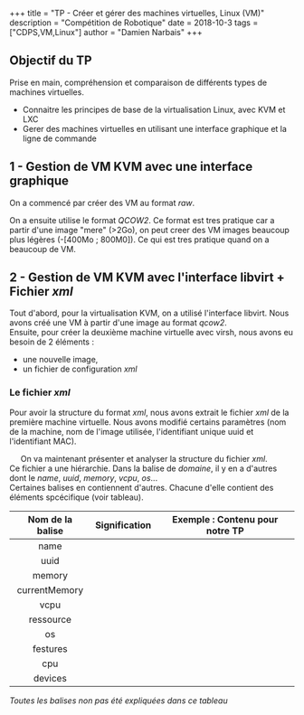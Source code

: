 +++
title = "TP - Créer et gérer des machines virtuelles, Linux (VM)"
description = "Compétition de Robotique"
date = 2018-10-3
tags = ["CDPS,VM,Linux"]
author = "Damien Narbais"
+++

## Objectif du TP

Prise en main, compréhension et comparaison de différents types de machines virtuelles.
- Connaitre les principes de base de la virtualisation Linux, avec KVM et LXC
- Gerer des machines virtuelles en utilisant une interface graphique et la ligne de commande


## 1 - Gestion de VM KVM avec une interface graphique

On a commencé par créer des VM au format *raw*.  

On a ensuite utilise le format *QCOW2*.
Ce format est tres pratique car a partir d'une image "mere" (>2Go), on peut creer des VM images beaucoup plus légères (-[400Mo ; 800M0]). Ce qui est tres pratique quand on a beaucoup de VM.

## 2 - Gestion de VM KVM avec l'interface libvirt + Fichier *xml*

Tout d'abord, pour la virtualisation KVM, on a utilisé l'interface libvirt. Nous avons créé une VM à partir d'une image au format *qcow2*.   
Ensuite, pour créer la deuxième machine virtuelle avec virsh, nous avons eu besoin de 2 éléments :
- une nouvelle image,
- un fichier de configuration *xml*

### Le fichier *xml*

Pour avoir la structure du format *xml*, nous avons extrait le fichier *xml* de la première machine virtuelle. Nous avons modifié certains paramètres (nom de la machine, nom de l'image utilisée, l'identifiant unique uuid et l'identifiant MAC).

&nbsp;&nbsp;&nbsp;&nbsp; On va maintenant présenter et analyser la structure du fichier *xml*.  
Ce fichier a une hiérarchie. Dans la balise de *domaine*, il y en a d'autres dont le *name*, *uuid*, *memory*, *vcpu*, *os*...    
Certaines balises en contiennent d'autres. Chacune d'elle contient des éléments spcécifique (voir tableau).




| Nom de la balise  | Signification  | Exemple : Contenu pour notre TP |
|:-:|:-:|:-:|
| name  |   |   |
| uuid  |   |   |
| memory  |   |   |
| currentMemory  |   |   |
| vcpu  |   |   |
| ressource  |   |   |
| os  |   |   |
| festures  |   |   |
| cpu  |   |   |
| devices  |   |   |
*Toutes les balises non pas été expliquées dans ce tableau*
